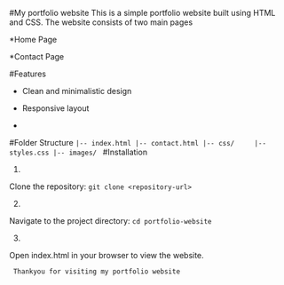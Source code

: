 #My portfolio website
This is a simple portfolio website built using HTML and CSS. The website consists of two main pages

*Home Page
 
*Contact Page
 
#Features

- Clean and minimalistic design
 
- Responsive layout
- 
 #Folder Structure
 `|-- index.html |-- contact.html |-- css/     |-- styles.css |-- images/ ` 
#Installation
 
1.  
Clone the repository:
 `git clone <repository-url> ` 
 
2.  
Navigate to the project directory:
 `cd portfolio-website ` 
 
3.  
Open index.html in your browser to view the website.

     Thankyou for visiting my portfolio website
